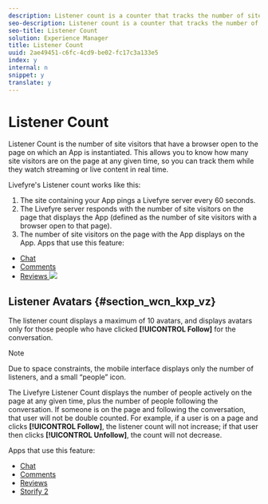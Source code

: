 ```yaml
---
description: Listener count is a counter that tracks the number of site visitors for an App on a page and displays this number.
seo-description: Listener count is a counter that tracks the number of site visitors for an App on a page and displays this number.
seo-title: Listener Count
solution: Experience Manager
title: Listener Count
uuid: 2ae49451-c6fc-4cd9-be02-fc17c3a133e5
index: y
internal: n
snippet: y
translate: y
---
```


# Listener Count

Listener Count is the number of site visitors that have a browser open to the page on which an App is instantiated. This allows you to know how many site visitors are on the page at any given time, so you can track them while they watch streaming or live content in real time.

Livefyre's Listener count works like this: 

1. The site containing your App pings a Livefyre server every 60 seconds.
1. The Livefyre server responds with the number of site visitors on the page that displays the App (defined as the number of site visitors with a browser open to that page).
1. The number of site visitors on the page with the App displays on the App.
Apps that use this feature:

* [ Chat ](c_chat_app/c_chat_app.md#c_chat_app)
* [ Comments ](c_comments_app.md#c_comments_app)
* [ Reviews ](c_reviews_app/c_reviews_app.md#c_reviews_app)
![](assets/ListenerCount.jpg) 
## Listener Avatars {#section_wcn_kxp_vz}

The listener count displays a maximum of 10 avatars, and displays avatars only for those people who have clicked **[!UICONTROL  Follow]** for the conversation.

>[!NOTE]
>
>Due to space constraints, the mobile interface displays only the number of listeners, and a small “people” icon.

The Livefyre Listener Count displays the number of people actively on the page at any given time, plus the number of people following the conversation. If someone is on the page and following the conversation, that user will not be double counted. For example, if a user is on a page and clicks **[!UICONTROL  Follow]**, the listener count will not increase; if that user then clicks **[!UICONTROL  Unfollow]**, the count will not decrease.

Apps that use this feature:

* [ Chat ](c_chat_app/c_chat_app.md#c_chat_app)
* [ Comments ](c_comments_app.md#c_comments_app)
* [ Reviews ](c_reviews_app/c_reviews_app.md#c_reviews_app)
* [ Storify 2 ](c_storify2/c_storify2.md#c_storify2)
